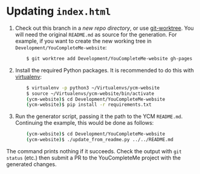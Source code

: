 # Updating `index.html`

1. Check out this branch in a _new repo directory_, or use [git-worktree][]. You
   will need the original `README.md` as source for the generation. For example,
   if you want to create the new working tree in
   `Development/YouCompleteMe-website`:

    ```bash
        $ git worktree add Development/YouCompleteMe-website gh-pages
    ```

2. Install the required Python packages. It is recommended to do this with
   [virtualenv][]:

    ```bash
        $ virtualenv -p python3 ~/Virtualenvs/ycm-website
        $ source ~/Virtualenvs/ycm-website/bin/activate
        (ycm-website)$ cd Development/YouCompleteMe-website
        (ycm-website)$ pip install -r requirements.txt
    ```

3. Run the generator script, passing it the path to the YCM `README.md`.
   Continuing the example, this would be done as follows:

    ```bash
        (ycm-website)$ cd Development/YouCompleteMe-website
        (ycm-website)$ ./update_from_readme.py ../../README.md
    ```

The command prints nothing if it succeeds. Check the output with `git status`
(etc.) then submit a PR to the YouCompleteMe project with the generated changes.

[git-worktree]: https://git-scm.com/docs/git-worktree
[virtualenv]: https://virtualenv.readthedocs.org/en/latest/
